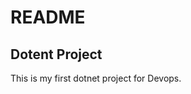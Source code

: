 <html>
<h1> README </h1>
<h2> Dotent Project </h2>
<p> This is my first dotnet project for Devops. </p>
</html>
